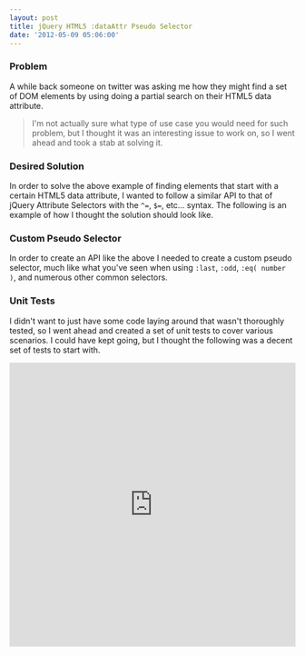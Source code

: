 ```yaml
---
layout: post
title: jQuery HTML5 :dataAttr Pseudo Selector
date: '2012-05-09 05:06:00'
---
```


<h3>
Problem</h3>

A while back someone on twitter was asking me how they might find a set of DOM elements by using doing a partial search on their HTML5 data attribute.

<blockquote>
I'm not actually sure what type of use case you would need for such problem, but I thought it was an interesting issue to work on, so I went ahead and took a stab at solving it.</blockquote>

<script src="https://gist.github.com/1844955.js?file=fiddle.html"></script>
<h3>
Desired Solution</h3>

In order to solve the above example of finding elements that start with a certain HTML5 data attribute, I wanted to follow a similar API to that of jQuery Attribute Selectors with the <code>^=</code>, <code>$=</code>, etc... syntax. The following is an example of how I thought the solution should look like.

<script src="https://gist.github.com/1844955.js?file=selector.js"></script>
<h3>
Custom Pseudo Selector</h3>

In order to create an API like the above I needed to create a custom pseudo selector, much like what you've seen when using <code>:last</code>, <code>:odd</code>, <code>:eq( number )</code>, and numerous other common selectors.

<script src="https://gist.github.com/1844955.js?file=fiddle.js"></script>
<h3>
Unit Tests</h3>

I didn't want to just have some code laying around that wasn't thoroughly tested, so I went ahead and created a set of unit tests to cover various scenarios. I could have kept going, but I thought the following was a decent set of tests to start with.

<iframe allowfullscreen="allowfullscreen" frameborder="0" src="http://jsfiddle.net/ZZhQ6/embedded/result,js/presentation" style="height: 500px; width: 100%;"></iframe>

